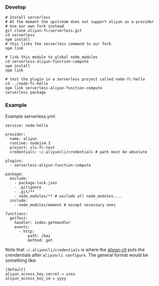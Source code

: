 ### Develop

```
# Install serverless
# At the moment the upstream does not support aliyun as a provider
# Use our own fork instead
git clone aliyun-fc/serverless.git
cd serverless
npm install
# this links the serverless command to our fork
npm link

# link this module to global node_modules
cd serverless-aliyun-function-compute
npm install
npm link

# test the plugin in a serverless project called node-fc-hello
cd ../node-fc-hello
npm link serverless-aliyun-function-compute
serverless package
```

### Example

Example serverless.yml:

```
service: node-hello

provider:
  name: aliyun
  runtime: nodejs4.3
  project: sls-fc-test
  credentials: ~/.aliyuncli/credentials # path must be absolute

plugins:
  - serverless-aliyun-function-compute

package:
  exclude:
    - package-lock.json
    - .gitignore
    - .git/**
    - node_modules/** # exclude all node_modules....
  include:
    - node_modules/moment # except necessary ones

functions:
  getTest:
    handler: index.getHandler
    events:
      - http:
          path: /baz
          method: get
```

Note that `~/.aliyuncli/credentials` is where the [aliyun-cli](https://github.com/aliyun/aliyun-cli) puts the crendentials after `aliyuncli configure`. The general format would be something like:

```
[default]
aliyun_access_key_secret = xxxx
aliyun_access_key_id = yyyy
```
